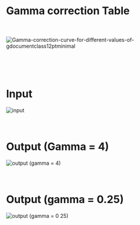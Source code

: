 # Gamma correction Table
<br/><br/>
![Gamma-correction-curve-for-different-values-of-gdocumentclass12ptminimal](https://user-images.githubusercontent.com/104631119/185904708-90d2c392-1980-45cb-b04e-6bb864901c44.png)

<br/><br/><br/>
# Input
![input](https://user-images.githubusercontent.com/104631119/185904760-4e120653-dc63-4f68-b26c-990c41413ea8.PNG)
<br/><br/><br/>
# Output (Gamma = 4)
![output (gamma = 4)](https://user-images.githubusercontent.com/104631119/185905128-202dc4d1-06d0-4982-9b57-55616be4ec5e.PNG)
<br/><br/><br/>
# Output (gamma = 0.25)
![output (gamma = 0 25)](https://user-images.githubusercontent.com/104631119/185905214-eea27432-740a-4719-b7dd-3df86af923d4.PNG)
